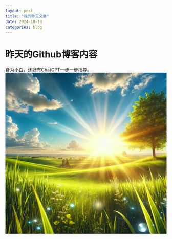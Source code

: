 ```yaml
---
layout: post
title: "我的昨天文章"
date: 2024-10-10
categories: blog
---
```




# 昨天的Github博客内容

身为小白，还好有ChatGPT一步一步指导。
![示例图片](images/sunshine.webp)

